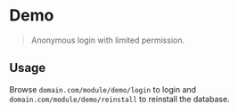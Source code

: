 Demo
====

> Anonymous login with limited permission.


Usage
-----

Browse `domain.com/module/demo/login` to login and `domain.com/module/demo/reinstall` to reinstall the database.